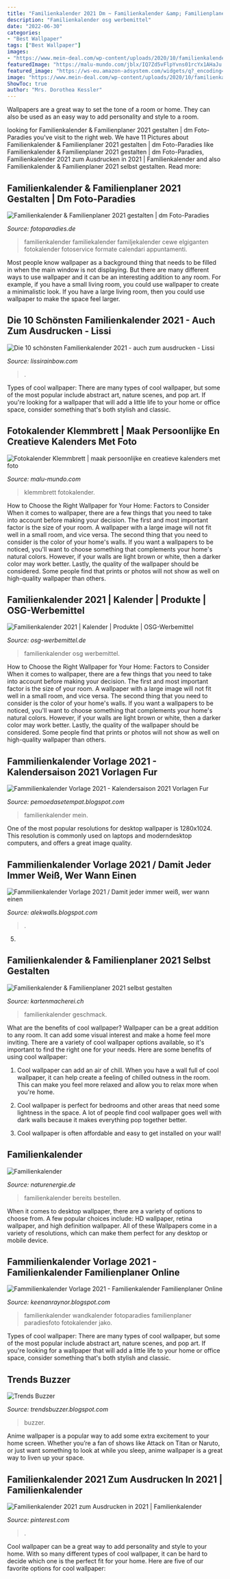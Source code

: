 ```yaml
---
title: "Familienkalender 2021 Dm ~ Familienkalender &amp; Familienplaner 2021 Selbst Gestalten"
description: "Familienkalender osg werbemittel"
date: "2022-06-30"
categories:
- "Best Wallpaper"
tags: ["Best Wallpaper"]
images:
- "https://www.mein-deal.com/wp-content/uploads/2020/10/familienkalender.jpg"
featuredImage: "https://malu-mundo.com/jblx/IQ7Zd5vFlpYvns01rcYx1AHaJu.jpg"
featured_image: "https://ws-eu.amazon-adsystem.com/widgets/q?_encoding=UTF8&amp;MarketPlace=DE&amp;ASIN=3731847604&amp;ServiceVersion=20070822&amp;ID=AsinImage&amp;WS=1&amp;Format=_SL250_&amp;tag=lissirainbo0e-21"
image: "https://www.mein-deal.com/wp-content/uploads/2020/10/familienkalender.jpg"
ShowToc: true
author: "Mrs. Dorothea Kessler"
---
```



Wallpapers are a great way to set the tone of a room or home. They can also be used as an easy way to add personality and style to a room.

	

		
looking for Familienkalender &amp; Familienplaner 2021 gestalten | dm Foto-Paradies you've visit to the right web. We have 11 Pictures about Familienkalender &amp; Familienplaner 2021 gestalten | dm Foto-Paradies like Familienkalender &amp; Familienplaner 2021 gestalten | dm Foto-Paradies, Familienkalender 2021 zum Ausdrucken in 2021 | Familienkalender and also Familienkalender &amp; Familienplaner 2021 selbst gestalten. Read more:
		
    
## Familienkalender &amp; Familienplaner 2021 Gestalten | Dm Foto-Paradies

<img loading=lazy src="https://www.fotoparadies.de/media/kalender/pipseiten/familienkalender-slider_pips_lg_003.1631183441.jpg" onerror="this.onerror=null;this.src='https://tse2.mm.bing.net/th?id=OIP.gYU7OEhN8g25m9jxrRqpgAHaEd&amp;pid=15.1';" alt="Familienkalender &amp; Familienplaner 2021 gestalten | dm Foto-Paradies">

_Source: fotoparadies.de_

>familienkalender familiekalender familjekalender cewe elgiganten fotokalender fotoservice formate calendari appuntamenti. 

	

Most people know wallpaper as a background thing that needs to be filled in when the main window is not displaying. But there are many different ways to use wallpaper and it can be an interesting addition to any room. For example, if you have a small living room, you could use wallpaper to create a minimalistic look. If you have a large living room, then you could use wallpaper to make the space feel larger.

    
## Die 10 Schönsten Familienkalender 2021 - Auch Zum Ausdrucken - Lissi

<img loading=lazy src="https://ws-eu.amazon-adsystem.com/widgets/q?_encoding=UTF8&amp;MarketPlace=DE&amp;ASIN=3731847604&amp;ServiceVersion=20070822&amp;ID=AsinImage&amp;WS=1&amp;Format=_SL250_&amp;tag=lissirainbo0e-21" onerror="this.onerror=null;this.src='https://tse2.mm.bing.net/th?id=OIP.nMduURdG_b3p306WVsWiMgAAAA&amp;pid=15.1';" alt="Die 10 schönsten Familienkalender 2021 - auch zum ausdrucken - Lissi">

_Source: lissirainbow.com_

>. 

	

Types of cool wallpaper:
There are many types of cool wallpaper, but some of the most popular include abstract art, nature scenes, and pop art. If you're looking for a wallpaper that will add a little life to your home or office space, consider something that's both stylish and classic.

    
## Fotokalender Klemmbrett | Maak Persoonlijke En Creatieve Kalenders Met Foto

<img loading=lazy src="https://malu-mundo.com/jblx/IQ7Zd5vFlpYvns01rcYx1AHaJu.jpg" onerror="this.onerror=null;this.src='https://tse4.mm.bing.net/th?id=OIP.vx-u2EVmkTCp9o_7Kq-s8AAAAA&amp;pid=15.1';" alt="Fotokalender Klemmbrett | maak persoonlijke en creatieve kalenders met foto">

_Source: malu-mundo.com_

>klemmbrett fotokalender. 

	

How to Choose the Right Wallpaper for Your Home: Factors to Consider
When it comes to wallpaper, there are a few things that you need to take into account before making your decision. The first and most important factor is the size of your room. A wallpaper with a large image will not fit well in a small room, and vice versa. 
The second thing that you need to consider is the color of your home's walls. If you want a wallpapers to be noticed, you'll want to choose something that complements your home's natural colors. However, if your walls are light brown or white, then a darker color may work better. 
Lastly, the quality of the wallpaper should be considered. Some people find that prints or photos will not show as well on high-quality wallpaper than others.

    
## Familienkalender 2021 | Kalender | Produkte | OSG-Werbemittel

<img loading=lazy src="https://osg-werbemittel.de/media/image/d4/61/67/Familienkalender.jpg" onerror="this.onerror=null;this.src='https://tse1.mm.bing.net/th?id=OIP.ozJ-x0_AgXf5HJLSxpZZyAHaHa&amp;pid=15.1';" alt="Familienkalender 2021 | Kalender | Produkte | OSG-Werbemittel">

_Source: osg-werbemittel.de_

>familienkalender osg werbemittel. 

	

How to Choose the Right Wallpaper for Your Home: Factors to Consider
When it comes to wallpaper, there are a few things that you need to take into account before making your decision. The first and most important factor is the size of your room. A wallpaper with a large image will not fit well in a small room, and vice versa. 
The second thing that you need to consider is the color of your home's walls. If you want a wallpapers to be noticed, you'll want to choose something that complements your home's natural colors. However, if your walls are light brown or white, then a darker color may work better. 
Lastly, the quality of the wallpaper should be considered. Some people find that prints or photos will not show as well on high-quality wallpaper than others.

    
## Fammilienkalender Vorlage 2021 - Kalendersaison 2021 Vorlagen Fur

<img loading=lazy src="https://www.mein-deal.com/wp-content/uploads/2020/10/familienkalender.jpg" onerror="this.onerror=null;this.src='https://tse2.mm.bing.net/th?id=OIP.odG5QhrFXkT40jMqXds2LwAAAA&amp;pid=15.1';" alt="Fammilienkalender Vorlage 2021 - Kalendersaison 2021 Vorlagen Fur">

_Source: pemoedasetempat.blogspot.com_

>familienkalender mein. 

	

One of the most popular resolutions for desktop wallpaper is 1280x1024. This resolution is commonly used on laptops and moderndesktop computers, and offers a great image quality.

    
## Fammilienkalender Vorlage 2021 / Damit Jeder Immer Weiß, Wer Wann Einen

<img loading=lazy src="https://www.alle-meine-vorlagen.de/wp-content/uploads/2020/02/Jahreskalender-2021-alle-gross.jpg" onerror="this.onerror=null;this.src='https://tse1.mm.bing.net/th?id=OIP.sce36ckfkLj7YO38Ahh4fgHaH1&amp;pid=15.1';" alt="Fammilienkalender Vorlage 2021 / Damit jeder immer weiß, wer wann einen">

_Source: alekwalls.blogspot.com_

>. 

	

5.

    
## Familienkalender &amp; Familienplaner 2021 Selbst Gestalten

<img loading=lazy src="https://assets.kartenmacherei.de/media/banner/seo-familienkalender/variationen/1img/variationen-L-left.jpg" onerror="this.onerror=null;this.src='https://tse2.mm.bing.net/th?id=OIP.2hmJoHS-atvirPKhDzMJjwHaCi&amp;pid=15.1';" alt="Familienkalender &amp; Familienplaner 2021 selbst gestalten">

_Source: kartenmacherei.ch_

>familienkalender geschmack. 

	

What are the benefits of cool wallpaper?
Wallpaper can be a great addition to any room. It can add some visual interest and make a home feel more inviting. There are a variety of cool wallpaper options available, so it's important to find the right one for your needs. Here are some benefits of using cool wallpaper: 
1. Cool wallpaper can add an air of chill. When you have a wall full of cool wallpaper, it can help create a feeling of chilled outness in the room. This can make you feel more relaxed and allow you to relax more when you're home. 

2. Cool wallpaper is perfect for bedrooms and other areas that need some lightness in the space. A lot of people find cool wallpaper goes well with dark walls because it makes everything pop together better. 

3. Cool wallpaper is often affordable and easy to get installed on your wall!

    
## Familienkalender

<img loading=lazy src="https://www.naturenergie.de/fileadmin/_processed_/b/2/csm_Cover-2021_1980x820px_1ee9b0a6af.jpg" onerror="this.onerror=null;this.src='https://tse3.mm.bing.net/th?id=OIP.G3hoQrG98W_Bv_7FHC_zzQHaK6&amp;pid=15.1';" alt="Familienkalender">

_Source: naturenergie.de_

>familienkalender bereits bestellen. 

	

When it comes to desktop wallpaper, there are a variety of options to choose from. A few popular choices include: HD wallpaper, retina wallpaper, and high definition wallpaper. All of these Wallpapers come in a variety of resolutions, which can make them perfect for any desktop or mobile device. 

    
## Fammilienkalender Vorlage 2021 - Familienkalender Familienplaner Online

<img loading=lazy src="https://www.fotoparadies.de/media/kalender/produkte/foto-familienkalender-wandkalender_icg_xs.1616060196.jpg" onerror="this.onerror=null;this.src='https://tse1.mm.bing.net/th?id=OIP.719A7yx3ggV4nn0BhdNa1wHaEc&amp;pid=15.1';" alt="Fammilienkalender Vorlage 2021 - Familienkalender Familienplaner Online">

_Source: keenanraynor.blogspot.com_

>familienkalender wandkalender fotoparadies familienplaner paradiesfoto fotokalender jako. 

	

Types of cool wallpaper:
There are many types of cool wallpaper, but some of the most popular include abstract art, nature scenes, and pop art. If you're looking for a wallpaper that will add a little life to your home or office space, consider something that's both stylish and classic.

    
## Trends Buzzer

<img loading=lazy src="https://lh5.googleusercontent.com/proxy/IiDC0S5_-dAubcZIAtlooJm-oZman5C48Pxw9Ct5Tf-de524Haome4bu4-He8ENH1hLVt6Bk1nOA1QfWdH-zCVv23FyR8ZIgrwDBnIPEZRkRaGlQMvY" onerror="this.onerror=null;this.src='https://tse2.mm.bing.net/th?id=OIP.g9DCbfEp2RUyRX6wQgO25QHaHa&amp;pid=15.1';" alt="Trends Buzzer">

_Source: trendsbuzzer.blogspot.com_

>buzzer. 

	

Anime wallpaper is a popular way to add some extra excitement to your home screen. Whether you’re a fan of shows like Attack on Titan or Naruto, or just want something to look at while you sleep, anime wallpaper is a great way to liven up your space.

    
## Familienkalender 2021 Zum Ausdrucken In 2021 | Familienkalender

<img loading=lazy src="https://i.pinimg.com/736x/7d/b8/c7/7db8c7334f9b57d22521185133e3132c.jpg" onerror="this.onerror=null;this.src='https://tse4.mm.bing.net/th?id=OIP.yPfb_wRb0bQSDdvhMWTkwwHaLH&amp;pid=15.1';" alt="Familienkalender 2021 zum Ausdrucken in 2021 | Familienkalender">

_Source: pinterest.com_

>. 

	

Cool wallpaper can be a great way to add personality and style to your home. With so many different types of cool wallpaper, it can be hard to decide which one is the perfect fit for your home. Here are five of our favorite options for cool wallpaper: 

